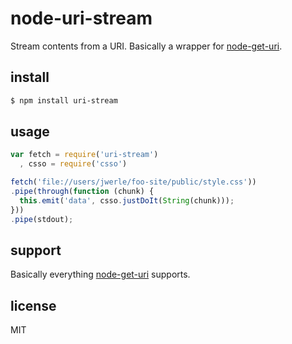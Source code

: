 node-uri-stream
===============

Stream contents from a URI. Basically a wrapper for
[node-get-uri](https://github.com/TooTallNate/node-get-uri).

## install

```sh
$ npm install uri-stream
```

## usage

```js
var fetch = require('uri-stream')
  , csso = require('csso')

fetch('file://users/jwerle/foo-site/public/style.css'))
.pipe(through(function (chunk) {
  this.emit('data', csso.justDoIt(String(chunk)));
}))
.pipe(stdout);
```

## support

Basically everything 
[node-get-uri](https://github.com/TooTallNate/node-get-uri) supports.

## license

MIT
